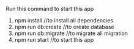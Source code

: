 Run this command to start this app

1. npm install //to install all dependencies
2. npm run db:create //to create database
3. npm run db:migrate //to migrate all migration
4. npm run start //to start this app
